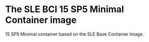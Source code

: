 # The SLE BCI 15 SP5 Minimal Container image

15 SP5 Minimal container based on the SLE Base Container Image.
